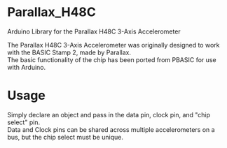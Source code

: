 # Parallax_H48C
Arduino Library for the Parallax H48C 3-Axis Accelerometer

The Parallax H48C 3-Axis Accelerometer was originally designed to work with the BASIC Stamp 2, made by Parallax.  
The basic functionality of the chip has been ported from PBASIC for use with Arduino.

# Usage
Simply declare an object and pass in the data pin, clock pin, and "chip select" pin.  
Data and Clock pins can be shared across multiple accelerometers on a bus, but the chip select must be unique.
